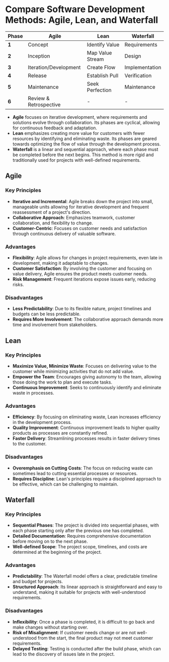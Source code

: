 # Compare Software Development Methods: Agile, Lean, and Waterfall


  | Phase | Agile | Lean | Waterfall |
  |-------|-------|------|-----------|
  | **1** | Concept | Identify Value | Requirements |
  | **2** | Inception | Map Value Stream | Design |
  | **3** | Iteration/Development | Create Flow | Implementation |
  | **4** | Release | Establish Pull | Verification |
  | **5** | Maintenance | Seek Perfection | Maintenance |
  | **6** | Review & Retrospective | - | - |

- **Agile** focuses on iterative development, where requirements and solutions evolve through collaboration. Its phases are cyclical, allowing for continuous feedback and adaptation.
- **Lean** emphasizes creating more value for customers with fewer resources by identifying and eliminating waste. Its phases are geared towards optimizing the flow of value through the development process.
- **Waterfall** is a linear and sequential approach, where each phase must be completed before the next begins. This method is more rigid and traditionally used for projects with well-defined requirements.


## Agile

### Key Principles
- **Iterative and Incremental**: Agile breaks down the project into small, manageable units allowing for iterative development and frequent reassessment of a project's direction.
- **Collaborative Approach**: Emphasizes teamwork, customer collaboration, and flexibility to change.
- **Customer-Centric**: Focuses on customer needs and satisfaction through continuous delivery of valuable software.

### Advantages
- **Flexibility**: Agile allows for changes in project requirements, even late in development, making it adaptable to changes.
- **Customer Satisfaction**: By involving the customer and focusing on value delivery, Agile ensures the product meets customer needs.
- **Risk Management**: Frequent iterations expose issues early, reducing risks.

### Disadvantages
- **Less Predictability**: Due to its flexible nature, project timelines and budgets can be less predictable.
- **Requires More Involvement**: The collaborative approach demands more time and involvement from stakeholders.

## Lean

### Key Principles
- **Maximize Value, Minimize Waste**: Focuses on delivering value to the customer while minimizing activities that do not add value.
- **Empower the Team**: Encourages giving autonomy to the team, allowing those doing the work to plan and execute tasks.
- **Continuous Improvement**: Seeks to continuously identify and eliminate waste in processes.

### Advantages
- **Efficiency**: By focusing on eliminating waste, Lean increases efficiency in the development process.
- **Quality Improvement**: Continuous improvement leads to higher quality products as processes are constantly refined.
- **Faster Delivery**: Streamlining processes results in faster delivery times to the customer.

### Disadvantages
- **Overemphasis on Cutting Costs**: The focus on reducing waste can sometimes lead to cutting essential processes or resources.
- **Requires Discipline**: Lean's principles require a disciplined approach to be effective, which can be challenging to maintain.

## Waterfall

### Key Principles
- **Sequential Phases**: The project is divided into sequential phases, with each phase starting only after the previous one has completed.
- **Detailed Documentation**: Requires comprehensive documentation before moving on to the next phase.
- **Well-defined Scope**: The project scope, timelines, and costs are determined at the beginning of the project.

### Advantages
- **Predictability**: The Waterfall model offers a clear, predictable timeline and budget for projects.
- **Structured Approach**: Its linear approach is straightforward and easy to understand, making it suitable for projects with well-understood requirements.

### Disadvantages
- **Inflexibility**: Once a phase is completed, it is difficult to go back and make changes without starting over.
- **Risk of Misalignment**: If customer needs change or are not well-understood from the start, the final product may not meet customer requirements.
- **Delayed Testing**: Testing is conducted after the build phase, which can lead to the discovery of issues late in the project.
